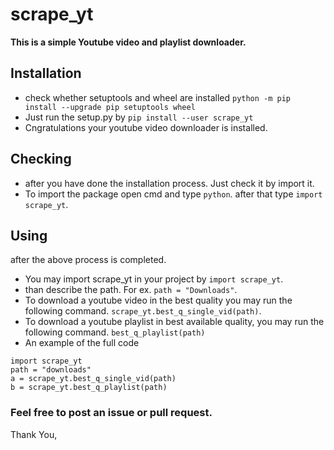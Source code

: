 # scrape_yt
**This is a simple Youtube video and playlist downloader.**

## Installation
* check whether setuptools and wheel are installed ``` python -m pip install --upgrade pip setuptools wheel ```
* Just run the setup.py by ``` pip install --user scrape_yt ```
* Cngratulations your youtube video downloader is installed.

## Checking
* after you have done the installation process. Just check it by import it.
* To import the package open cmd and type ``` python ```. after that type ``` import scrape_yt ```.

## Using
after the above process is completed. 
* You may import scrape_yt in your project by ``` import scrape_yt ```.
* than describe the path. For ex. ``` path = "Downloads" ```.
* To download a youtube video in the best quality you may run the following command.
``` scrape_yt.best_q_single_vid(path) ```.
* To download a youtube playlist in best available quality, you may run the following command.
``` best_q_playlist(path) ```
* An example of the full code
```
import scrape_yt
path = "downloads"
a = scrape_yt.best_q_single_vid(path)
b = scrape_yt.best_q_playlist(path)
```
### Feel free to post an issue or pull request.
Thank You,


